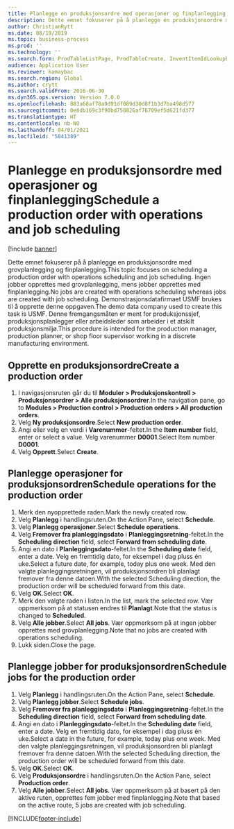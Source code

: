 ```yaml
---
title: Planlegge en produksjonsordre med operasjoner og finplanlegging
description: Dette emnet fokuserer på å planlegge en produksjonsordre med grovplanlegging og finplanlegging.
author: ChristianRytt
ms.date: 08/19/2019
ms.topic: business-process
ms.prod: ''
ms.technology: ''
ms.search.form: ProdTableListPage, ProdTableCreate, InventItemIdLookupPurchase, ProdSchedule, ProdTable, ProdRouteJob
audience: Application User
ms.reviewer: kamaybac
ms.search.region: Global
ms.author: crytt
ms.search.validFrom: 2016-06-30
ms.dyn365.ops.version: Version 7.0.0
ms.openlocfilehash: 883a68af78a9d91df089d30d8f1b3d7ba498d577
ms.sourcegitcommit: 0e8db169c3f90bd750826af76709ef5d621fd377
ms.translationtype: HT
ms.contentlocale: nb-NO
ms.lasthandoff: 04/01/2021
ms.locfileid: "5841389"
---
```

# <a name="schedule-a-production-order-with-operations-and-job-scheduling"></a><span data-ttu-id="b97a8-103">Planlegge en produksjonsordre med operasjoner og finplanlegging</span><span class="sxs-lookup"><span data-stu-id="b97a8-103">Schedule a production order with operations and job scheduling</span></span>

[!include [banner](../../includes/banner.md)]

<span data-ttu-id="b97a8-104">Dette emnet fokuserer på å planlegge en produksjonsordre med grovplanlegging og finplanlegging.</span><span class="sxs-lookup"><span data-stu-id="b97a8-104">This topic focuses on scheduling a production order with operations scheduling and job scheduling.</span></span> <span data-ttu-id="b97a8-105">Ingen jobber opprettes med grovplanlegging, mens jobber opprettes med finplanlegging.</span><span class="sxs-lookup"><span data-stu-id="b97a8-105">No jobs are created with operations scheduling whereas jobs are created with job scheduling.</span></span> <span data-ttu-id="b97a8-106">Demonstrasjonsdatafirmaet USMF brukes til å opprette denne oppgaven.</span><span class="sxs-lookup"><span data-stu-id="b97a8-106">The demo data company used to create this task is USMF.</span></span> <span data-ttu-id="b97a8-107">Denne fremgangsmåten er ment for produksjonssjef, produksjonsplanlegger eller arbeidsleder som arbeider i et atskilt produksjonsmiljø.</span><span class="sxs-lookup"><span data-stu-id="b97a8-107">This procedure is intended for the production manager, production planner, or shop floor supervisor working in a discrete manufacturing environment.</span></span>


## <a name="create-a-production-order"></a><span data-ttu-id="b97a8-108">Opprette en produksjonsordre</span><span class="sxs-lookup"><span data-stu-id="b97a8-108">Create a production order</span></span>
1. <span data-ttu-id="b97a8-109">I navigasjonsruten går du til **Moduler > Produksjonskontroll > Produksjonsordrer > Alle produksjonsordrer**.</span><span class="sxs-lookup"><span data-stu-id="b97a8-109">In the navigation pane, go to **Modules > Production control > Production orders > All production orders**.</span></span>
2. <span data-ttu-id="b97a8-110">Velg **Ny produksjonsordre**.</span><span class="sxs-lookup"><span data-stu-id="b97a8-110">Select **New production order**.</span></span>
3. <span data-ttu-id="b97a8-111">Angi eller velg en verdi i **Varenummer**-feltet.</span><span class="sxs-lookup"><span data-stu-id="b97a8-111">In the **Item number** field, enter or select a value.</span></span> <span data-ttu-id="b97a8-112">Velg varenummer **D0001**.</span><span class="sxs-lookup"><span data-stu-id="b97a8-112">Select Item number **D0001**.</span></span>  
4. <span data-ttu-id="b97a8-113">Velg **Opprett**.</span><span class="sxs-lookup"><span data-stu-id="b97a8-113">Select **Create**.</span></span>

## <a name="schedule-operations-for-the-production-order"></a><span data-ttu-id="b97a8-114">Planlegge operasjoner for produksjonsordren</span><span class="sxs-lookup"><span data-stu-id="b97a8-114">Schedule operations for the production order</span></span>
1. <span data-ttu-id="b97a8-115">Merk den nyopprettede raden.</span><span class="sxs-lookup"><span data-stu-id="b97a8-115">Mark the newly created row.</span></span>      
2. <span data-ttu-id="b97a8-116">Velg **Planlegg** i handlingsruten.</span><span class="sxs-lookup"><span data-stu-id="b97a8-116">On the Action Pane, select **Schedule**.</span></span>
3. <span data-ttu-id="b97a8-117">Velg **Planlegg operasjoner**.</span><span class="sxs-lookup"><span data-stu-id="b97a8-117">Select **Schedule operations**.</span></span>
4. <span data-ttu-id="b97a8-118">Velg **Fremover fra planleggingsdato** i **Planleggingsretning**-feltet.</span><span class="sxs-lookup"><span data-stu-id="b97a8-118">In the **Scheduling direction** field, select **Forward from scheduling date**.</span></span>
5. <span data-ttu-id="b97a8-119">Angi en dato i **Planleggingsdato**-feltet.</span><span class="sxs-lookup"><span data-stu-id="b97a8-119">In the **Scheduling date** field, enter a date.</span></span> <span data-ttu-id="b97a8-120">Velg en fremtidig dato, for eksempel i dag pluss én uke.</span><span class="sxs-lookup"><span data-stu-id="b97a8-120">Select a future date, for example, today plus one week.</span></span> <span data-ttu-id="b97a8-121">Med den valgte planleggingsretningen, vil produksjonsordren bli planlagt fremover fra denne datoen.</span><span class="sxs-lookup"><span data-stu-id="b97a8-121">With the selected Scheduling direction, the production order will be scheduled forward from this date.</span></span>  
6. <span data-ttu-id="b97a8-122">Velg **OK**.</span><span class="sxs-lookup"><span data-stu-id="b97a8-122">Select **OK**.</span></span>
7. <span data-ttu-id="b97a8-123">Merk den valgte raden i listen.</span><span class="sxs-lookup"><span data-stu-id="b97a8-123">In the list, mark the selected row.</span></span> <span data-ttu-id="b97a8-124">Vær oppmerksom på at statusen endres til **Planlagt**.</span><span class="sxs-lookup"><span data-stu-id="b97a8-124">Note that the status is changed to **Scheduled**.</span></span> 
8. <span data-ttu-id="b97a8-125">Velg **Alle jobber**.</span><span class="sxs-lookup"><span data-stu-id="b97a8-125">Select **All jobs**.</span></span> <span data-ttu-id="b97a8-126">Vær oppmerksom på at ingen jobber opprettes med grovplanlegging.</span><span class="sxs-lookup"><span data-stu-id="b97a8-126">Note that no jobs are created with operations scheduling.</span></span>  
9. <span data-ttu-id="b97a8-127">Lukk siden.</span><span class="sxs-lookup"><span data-stu-id="b97a8-127">Close the page.</span></span>

## <a name="schedule-jobs-for-the-production-order"></a><span data-ttu-id="b97a8-128">Planlegge jobber for produksjonsordren</span><span class="sxs-lookup"><span data-stu-id="b97a8-128">Schedule jobs for the production order</span></span>
1. <span data-ttu-id="b97a8-129">Velg **Planlegg** i handlingsruten.</span><span class="sxs-lookup"><span data-stu-id="b97a8-129">On the Action Pane, select **Schedule**.</span></span>
2. <span data-ttu-id="b97a8-130">Velg **Planlegg jobber**.</span><span class="sxs-lookup"><span data-stu-id="b97a8-130">Select **Schedule jobs**.</span></span>
3. <span data-ttu-id="b97a8-131">Velg **Fremover fra planleggingsdato** i **Planleggingsretning**-feltet.</span><span class="sxs-lookup"><span data-stu-id="b97a8-131">In the **Scheduling direction** field, select **Forward from scheduling date**.</span></span>
4. <span data-ttu-id="b97a8-132">Angi en dato i **Planleggingsdato**-feltet.</span><span class="sxs-lookup"><span data-stu-id="b97a8-132">In the **Scheduling date** field, enter a date.</span></span> <span data-ttu-id="b97a8-133">Velg en fremtidig dato, for eksempel i dag pluss én uke.</span><span class="sxs-lookup"><span data-stu-id="b97a8-133">Select a date in the future, for example, today plus one week.</span></span> <span data-ttu-id="b97a8-134">Med den valgte planleggingsretningen, vil produksjonsordren bli planlagt fremover fra denne datoen.</span><span class="sxs-lookup"><span data-stu-id="b97a8-134">With the selected Scheduling direction, the production order will be scheduled forward from this date.</span></span>  
5. <span data-ttu-id="b97a8-135">Velg **OK**.</span><span class="sxs-lookup"><span data-stu-id="b97a8-135">Select **OK**.</span></span>
6. <span data-ttu-id="b97a8-136">Velg **Produksjonsordre** i handlingsruten.</span><span class="sxs-lookup"><span data-stu-id="b97a8-136">On the Action Pane, select **Production order**.</span></span>
7. <span data-ttu-id="b97a8-137">Velg **Alle jobber**.</span><span class="sxs-lookup"><span data-stu-id="b97a8-137">Select **All jobs**.</span></span> <span data-ttu-id="b97a8-138">Vær oppmerksom på at basert på den aktive ruten, opprettes fem jobber med finplanlegging.</span><span class="sxs-lookup"><span data-stu-id="b97a8-138">Note that based on the active route, 5 jobs are created with job scheduling.</span></span>  



[!INCLUDE[footer-include](../../../includes/footer-banner.md)]